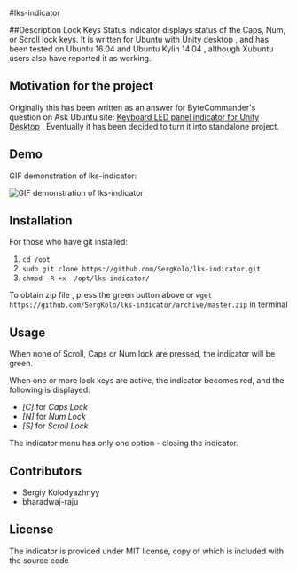 #lks-indicator

##Description
Lock Keys Status indicator displays status of the Caps, Num, or Scroll lock keys. It is written for Ubuntu with Unity desktop , and has been tested on Ubuntu 16.04 and Ubuntu Kylin 14.04 , although Xubuntu users also have reported it as working.

## Motivation for the project
Originally this has been written as an answer for ByteCommander's question on Ask Ubuntu site: [Keyboard LED panel indicator for Unity Desktop](http://askubuntu.com/q/796985/295286) . Eventually it has been decided to turn it into standalone project. 

## Demo
GIF demonstration of lks-indicator:

![GIF demonstration of lks-indicator](http://i.imgur.com/FxSae8c.gif)

## Installation
For those who have git installed:

1. `cd /opt`
2. `sudo git clone https://github.com/SergKolo/lks-indicator.git`
3. `chmod -R +x  /opt/lks-indicator/`

To obtain zip file , press the green button above or `wget https://github.com/SergKolo/lks-indicator/archive/master.zip` in terminal
## Usage

When none of Scroll, Caps or Num lock are pressed, the indicator will be green.

When one or more lock keys are active, the indicator becomes red, and the following is displayed:

- *\[C\]* for *Caps Lock*
- *\[N\]* for *Num Lock*
- *\[S\]* for *Scroll Lock*

The indicator menu has only one option - closing the indicator.


## Contributors
- Sergiy Kolodyazhnyy
- bharadwaj-raju 

## License
The indicator is provided under MIT license, copy of which is included with the source code

